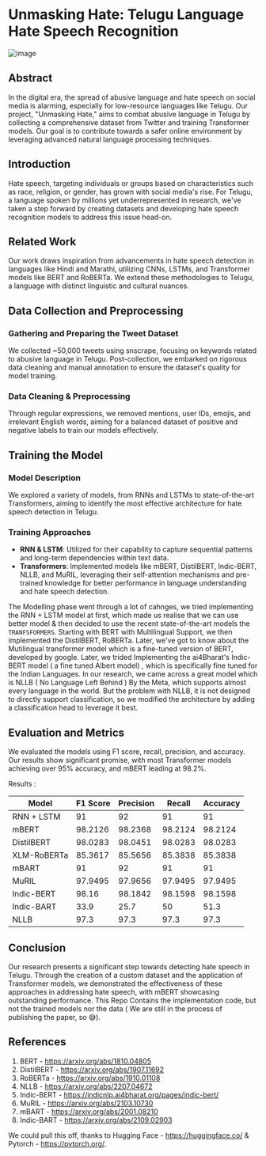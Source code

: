 # Unmasking Hate: Telugu Language Hate Speech Recognition

![image](https://github.com/SiddarthaKoppaka/Unmasking_hate/assets/95752301/5113db50-74b6-457f-aca2-e40b327a2a28)

## Abstract
In the digital era, the spread of abusive language and hate speech on social media is alarming, especially for low-resource languages like Telugu. Our project, "Unmasking Hate," aims to combat abusive language in Telugu by collecting a comprehensive dataset from Twitter and training Transformer models. Our goal is to contribute towards a safer online environment by leveraging advanced natural language processing techniques.

## Introduction
Hate speech, targeting individuals or groups based on characteristics such as race, religion, or gender, has grown with social media's rise. For Telugu, a language spoken by millions yet underrepresented in research, we've taken a step forward by creating datasets and developing hate speech recognition models to address this issue head-on.

## Related Work
Our work draws inspiration from advancements in hate speech detection in languages like Hindi and Marathi, utilizing CNNs, LSTMs, and Transformer models like BERT and RoBERTa. We extend these methodologies to Telugu, a language with distinct linguistic and cultural nuances.

## Data Collection and Preprocessing
### Gathering and Preparing the Tweet Dataset
We collected ~50,000 tweets using snscrape, focusing on keywords related to abusive language in Telugu. Post-collection, we embarked on rigorous data cleaning and manual annotation to ensure the dataset's quality for model training.

### Data Cleaning & Preprocessing
Through regular expressions, we removed mentions, user IDs, emojis, and irrelevant English words, aiming for a balanced dataset of positive and negative labels to train our models effectively.

## Training the Model
### Model Description
We explored a variety of models, from RNNs and LSTMs to state-of-the-art Transformers, aiming to identify the most effective architecture for hate speech detection in Telugu.

### Training Approaches
- **RNN & LSTM**: Utilized for their capability to capture sequential patterns and long-term dependencies within text data.
- **Transformers**: Implemented models like mBERT, DistilBERT, Indic-BERT, NLLB, and MuRIL, leveraging their self-attention mechanisms and pre-trained knowledge for better performance in language understanding and hate speech detection.

The Modelling phase went through a lot of cahnges, we tried implementing the RNN + LSTM model at first, which made us realise that we can use better model & then decided to use the recent state-of-the-art models the `TRANFSFORMERS`.
Starting with BERT with Multilingual Support, we then implemented the DistilBERT, RoBERTa. Later, we've got to know about the Mutilingual transformer model which is a fine-tuned version of BERT, developed by google. Later, we trided Implementing the ai4Bharat's Indic-BERT model ( a fine tuned Albert model) , which is specifically fine tuned for the Indian Languages. In our research, we came across a great model which is NLLB ( No Language Left Behind ) By the Meta, which supports almost every language in the world. But the problem with NLLB, it is not designed to directly support classification, so we modified the architecture by adding a classification head to leverage it best.

## Evaluation and Metrics
We evaluated the models using F1 score, recall, precision, and accuracy. Our results show significant promise, with most Transformer models achieving over 95% accuracy, and mBERT leading at 98.2%.

Results :

| Model         | F1 Score | Precision | Recall | Accuracy |
|---------------|----------|-----------|--------|----------|
| RNN + LSTM    | 91       | 92        | 91     | 91       |
| mBERT         | 98.2126  | 98.2368   | 98.2124| 98.2124  |
| DistilBERT    | 98.0283  | 98.0451   | 98.0283| 98.0283  |
| XLM-RoBERTa   | 85.3617  | 85.5656   | 85.3838| 85.3838  |
| mBART         | 91       | 92        | 91     | 91       |
| MuRIL         | 97.9495  | 97.9656   | 97.9495| 97.9495  |
| Indic-BERT    | 98.16    | 98.1842   | 98.1598| 98.1598  |
| Indic-BART    | 33.9     | 25.7      | 50     | 51.3     |
| NLLB          | 97.3     | 97.3      | 97.3   | 97.3     |


## Conclusion
Our research presents a significant step towards detecting hate speech in Telugu. Through the creation of a custom dataset and the application of Transformer models, we demonstrated the effectiveness of these approaches in addressing hate speech, with mBERT showcasing outstanding performance. This Repo Contains the implementation code, but not the trained models nor the data ( We are still in the process of publishing the paper, so 😅).

## References

1. BERT - https://arxiv.org/abs/1810.04805
2. DistilBERT - https://arxiv.org/abs/1907.11692
3. RoBERTa - https://arxiv.org/abs/1910.01108
4. NLLB - https://arxiv.org/abs/2207.04672
5. Indic-BERT - https://indicnlp.ai4bharat.org/pages/indic-bert/
6. MuRIL - https://arxiv.org/abs/2103.10730
7. mBART - https://arxiv.org/abs/2001.08210
8. Indic-BART - https://arxiv.org/abs/2109.02903

We could pull this off, thanks to Hugging Face - https://huggingface.co/ & Pytorch - https://pytorch.org/.
